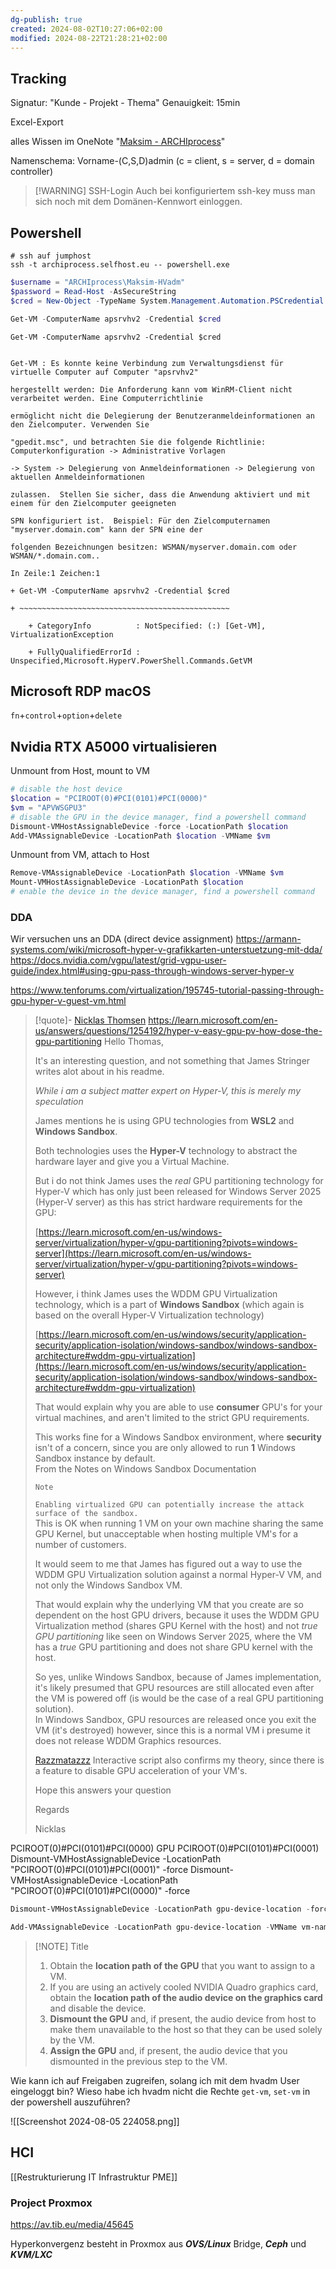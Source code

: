 ```yaml
---
dg-publish: true
created: 2024-08-02T10:27:06+02:00
modified: 2024-08-22T21:28:21+02:00
---
```


## Tracking
Signatur: "Kunde - Projekt - Thema"
Genauigkeit: 15min

Excel-Export

alles Wissen im OneNote "[Maksim - ARCHIprocess](https://onedrive.live.com/redir?resid=C834148EFC0CFB2D%2152690&page=Edit&wd=target%28Allgemein.one%7C9d1e669d-c242-42ac-a0e5-1f86d5a0a39e%2FMaksim%20Bronsky%20-%20ARCHIprocess%7Cbab00bfd-d3c0-4225-a491-254fd5d2d8e0%2F%29&wdorigin=NavigationUrl)"

Namenschema: Vorname-(C,S,D)admin (c = client, s = server, d = domain controller)


> [!WARNING] SSH-Login
> Auch bei konfiguriertem ssh-key muss man sich noch mit dem Domänen-Kennwort einloggen.

## Powershell

```shell
# ssh auf jumphost
ssh -t archiprocess.selfhost.eu -- powershell.exe
```

```powershell
$username = "ARCHIprocess\Maksim-HVadm"
$password = Read-Host -AsSecureString
$cred = New-Object -TypeName System.Management.Automation.PSCredential -ArgumentList $username,$password

Get-VM -ComputerName apsrvhv2 -Credential $cred
```

```shell
Get-VM -ComputerName apsrvhv2 -Credential $cred                                     

Get-VM : Es konnte keine Verbindung zum Verwaltungsdienst für virtuelle Computer auf Computer "apsrvhv2" 

hergestellt werden: Die Anforderung kann vom WinRM-Client nicht verarbeitet werden. Eine Computerrichtlinie   

ermöglicht nicht die Delegierung der Benutzeranmeldeinformationen an den Zielcomputer. Verwenden Sie

"gpedit.msc", und betrachten Sie die folgende Richtlinie: Computerkonfiguration -> Administrative Vorlagen    

-> System -> Delegierung von Anmeldeinformationen -> Delegierung von aktuellen Anmeldeinformationen

zulassen.  Stellen Sie sicher, dass die Anwendung aktiviert und mit einem für den Zielcomputer geeigneten     

SPN konfiguriert ist.  Beispiel: Für den Zielcomputernamen "myserver.domain.com" kann der SPN eine der        

folgenden Bezeichnungen besitzen: WSMAN/myserver.domain.com oder WSMAN/*.domain.com..

In Zeile:1 Zeichen:1

+ Get-VM -ComputerName apsrvhv2 -Credential $cred

+ ~~~~~~~~~~~~~~~~~~~~~~~~~~~~~~~~~~~~~~~~~~~~~~~

    + CategoryInfo          : NotSpecified: (:) [Get-VM], VirtualizationException

    + FullyQualifiedErrorId : Unspecified,Microsoft.HyperV.PowerShell.Commands.GetVM
```

## Microsoft RDP macOS

`fn`+`control`+`option`+`delete`


## Nvidia RTX A5000 virtualisieren

Unmount from Host, mount to VM
```powershell
# disable the host device
$location = "PCIROOT(0)#PCI(0101)#PCI(0000)"
$vm = "APVWSGPU3"
# disable the GPU in the device manager, find a powershell command
Dismount-VMHostAssignableDevice -force -LocationPath $location
Add-VMAssignableDevice -LocationPath $location -VMName $vm
```

Unmount from VM, attach to Host

```powershell
Remove-VMAssignableDevice -LocationPath $location -VMName $vm
Mount-VMHostAssignableDevice -LocationPath $location
# enable the device in the device manager, find a powershell command
```


### DDA
Wir versuchen uns an DDA (direct device assignment)
https://armann-systems.com/wiki/microsoft-hyper-v-grafikkarten-unterstuetzung-mit-dda/
https://docs.nvidia.com/vgpu/latest/grid-vgpu-user-guide/index.html#using-gpu-pass-through-windows-server-hyper-v

https://www.tenforums.com/virtualization/195745-tutorial-passing-through-gpu-hyper-v-guest-vm.html

> [!quote]- [Nicklas Thomsen](https://learn.microsoft.com/en-us/users/na/?userid=96ef78b5-0000-0006-0000-000000000000) https://learn.microsoft.com/en-us/answers/questions/1254192/hyper-v-easy-gpu-pv-how-dose-the-gpu-partitioning
> Hello Thomas,
> 
> It's an interesting question, and not something that James Stringer writes alot about in his readme.
> 
> _While i am a subject matter expert on Hyper-V, this is merely my speculation_
> 
> James mentions he is using GPU technologies from **WSL2** and **Windows Sandbox**.
> 
> Both technologies uses the **Hyper-V** technology to abstract the hardware layer and give you a Virtual Machine.
> 
> But i do not think James uses the _real_ GPU partitioning technology for Hyper-V which has only just been released for Windows Server 2025 (Hyper-V server) as this has strict hardware requirements for the GPU:
> 
> [https://learn.microsoft.com/en-us/windows-server/virtualization/hyper-v/gpu-partitioning?pivots=windows-server](https://learn.microsoft.com/en-us/windows-server/virtualization/hyper-v/gpu-partitioning?pivots=windows-server)
> 
> However, i think James uses the WDDM GPU Virtualization technology, which is a part of **Windows Sandbox** (which again is based on the overall Hyper-V Virtualization technology)
> 
> [https://learn.microsoft.com/en-us/windows/security/application-security/application-isolation/windows-sandbox/windows-sandbox-architecture#wddm-gpu-virtualization](https://learn.microsoft.com/en-us/windows/security/application-security/application-isolation/windows-sandbox/windows-sandbox-architecture#wddm-gpu-virtualization)
> 
> That would explain why you are able to use **consumer** GPU's for your virtual machines, and aren't limited to the strict GPU requirements.
> 
> This works fine for a Windows Sandbox environment, where **security** isn't of a concern, since you are only allowed to run **1** Windows Sandbox instance by default.  
> From the Notes on Windows Sandbox Documentation
> 
> `Note`
> 
> `Enabling virtualized GPU can potentially increase the attack surface of the sandbox.`  
> This is OK when running 1 VM on your own machine sharing the same GPU Kernel, but unacceptable when hosting multiple VM's for a number of customers.
> 
> It would seem to me that James has figured out a way to use the WDDM GPU Virtualization solution against a normal Hyper-V VM, and not only the Windows Sandbox VM.
> 
> That would explain why the underlying VM that you create are so dependent on the host GPU drivers, because it uses the WDDM GPU Virtualization method (shares GPU Kernel with the host) and not _true GPU partitioning_ like seen on Windows Server 2025, where the VM has a _true_ GPU partitioning and does not share GPU kernel with the host.
> 
> So yes, unlike Windows Sandbox, because of James implementation, it's likely presumed that GPU resources are still allocated even after the VM is powered off (is would be the case of a real GPU partitioning solution).  
> In Windows Sandbox, GPU resources are released once you exit the VM (it's destroyed) however, since this is a normal VM i presume it does not release WDDM Graphics resources.
> 
> [Razzmatazzz](https://github.com/Razzmatazzz) Interactive script also confirms my theory, since there is a feature to disable GPU acceleration of your VM's.
> 
> Hope this answers your question
> 
> Regards
> 
> Nicklas




PCIROOT(0)#PCI(0101)#PCI(0000) GPU
PCIROOT(0)#PCI(0101)#PCI(0001)
Dismount-VMHostAssignableDevice -LocationPath "PCIROOT(0)#PCI(0101)#PCI(0001)" -force
Dismount-VMHostAssignableDevice -LocationPath "PCIROOT(0)#PCI(0101)#PCI(0000)" -force

```powershell
Dismount-VMHostAssignableDevice -LocationPath gpu-device-location -force
```
```powershell
Add-VMAssignableDevice -LocationPath gpu-device-location -VMName vm-name
```


> [!NOTE] Title
> 1. Obtain the **location path of the GPU** that you want to assign to a VM.
> 2. If you are using an actively cooled NVIDIA Quadro graphics card, obtain the **location path of the audio device on the graphics card** and disable the device.
> 3. **Dismount the GPU** and, if present, the audio device from host to make them unavailable to the host so that they can be used solely by the VM.
> 4. **Assign the GPU** and, if present, the audio device that you dismounted in the previous step to the VM.


Wie kann ich auf Freigaben zugreifen, solang ich mit dem hvadm User eingeloggt bin?
Wieso habe ich hvadm nicht die Rechte `get-vm`, `set-vm` in der powershell auszuführen?

![[Screenshot 2024-08-05 224058.png]]




## HCI

[[Restrukturierung IT Infrastruktur PME]]
### Project Proxmox
https://av.tib.eu/media/45645

Hyperkonvergenz besteht in Proxmox aus ***OVS/Linux*** Bridge, ***Ceph*** und ***KVM/LXC*** 
